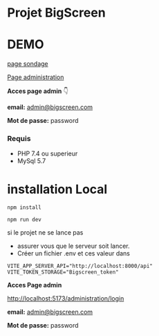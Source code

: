 # Projet BigScreen

# DEMO

[page sondage](https://projet-bigscreen.website)

[Page administration](https://projet-bigscreen.website/administration/login)

**Acces page admin**  👇

 **email:** admin@bigscreen.com

**Mot de passe:** password 

### Requis
- PHP 7.4 ou superieur
- MySql 5.7


# installation Local



```
npm install

```

```
npm run dev

```

si le projet ne se lance pas 
- assurer vous que le serveur soit lancer.
- Créer un fichier .env et ces valeur dans  
```   
VITE_APP_SERVER_API="http://localhost:8000/api"
VITE_TOKEN_STORAGE="Bigscreen_token" 

```

**Acces Page admin**


[http://localhost:5173/administration/login](http://localhost:5173/administration/login) 

**email:** admin@bigscreen.com

**Mot de passe:** password 
